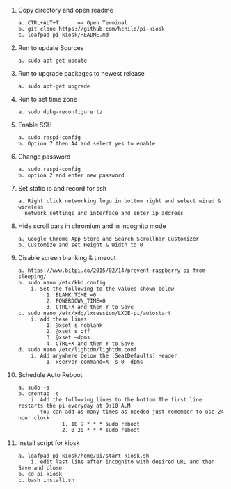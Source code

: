 1.	Copy directory and open readme

		a. CTRL+ALT+T      => Open Terminal
		b. git clone https://github.com/hchild/pi-kiosk
 		c. leafpad pi-kiosk/README.md

2.	Run to update Sources

		a. sudo apt-get update

3.	Run to upgrade packages to newest release

		a. sudo apt-get upgrade

4.	Run to set time zone

		a. sudo dpkg-reconfigure tz

5.	Enable SSH

		a. sudo raspi-config
		b. Option 7 then A4 and select yes to enable

6.	Change password

		a. sudo raspi-config
		b. option 2 and enter new password

7.	Set static ip and record for ssh

		a. Right click networking logo in bottom right and select wired & wireless 
          network settings and interface and enter ip address

8.	Hide scroll bars in chromium and in incognito mode

		a. Google Chrome App Store and Search Scrollbar Customizer
		b. Customize and set Height & Width to 0

9.	Disable screen blanking & timeout

		a. https://www.bitpi.co/2015/02/14/prevent-raspberry-pi-from-sleeping/
		b. sudo nano /etc/kbd.config
            i. Set the following to the values shown below
                 1. BLANK_TIME =0
                 2. POWERDOWN_TIME=0
                 3. CTRL+X and then Y to Save
		c. sudo nano /etc/xdg/lxsession/LXDE-pi/autostart
            i. add these lines
                 1. @xset s noblank
                 2. @xset s off
                 3. @xset –dpms
                 4. CTRL+X and then Y to Save
		d. sudo nano /etc/lightdm/lightdm.conf
            i. Add anywhere below the [SeatDefaults] Header
                 1. xserver-command=X –s 0 –dpms

11.	Schedule Auto Reboot 

		a. sudo -s
        b. crontab -e
            i. Add the following lines to the bottom.The first line restarts the pi everyday at 9:10 A.M
               You can add as many times as needed just remember to use 24 hour clock.
                      1. 10 9 * * * sudo reboot  
                      2. 0 20 * * * sudo reboot

11.	Install script for kiosk

		a. leafpad pi-kiosk/home/pi/start-kiosk.sh
            i. edit last line after incognito with desired URL and then Save and close
        b. cd pi-kiosk
        c. bash install.sh
